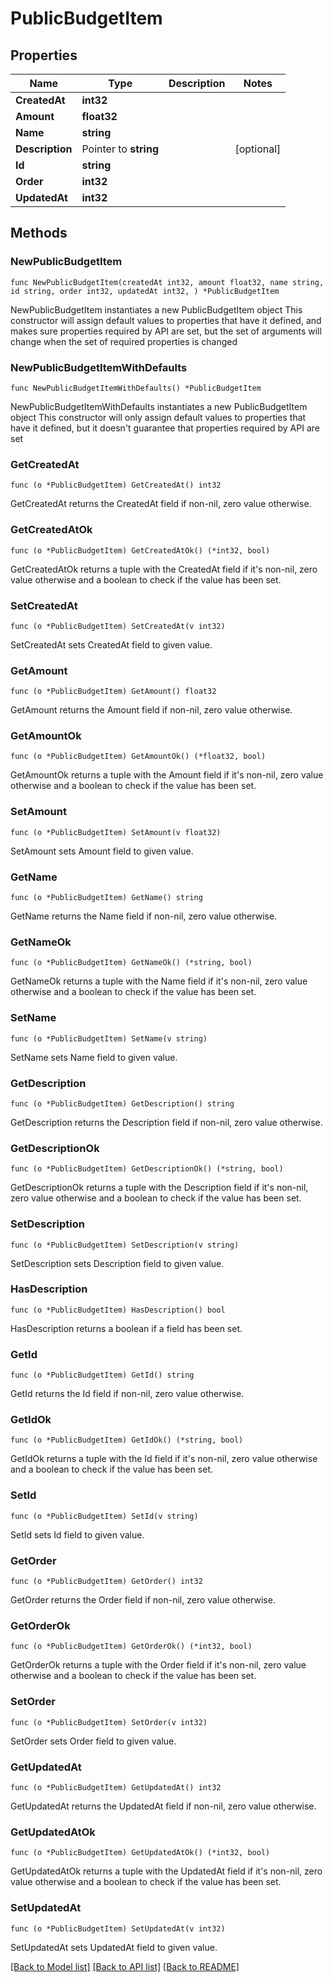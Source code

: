 # PublicBudgetItem

## Properties

Name | Type | Description | Notes
------------ | ------------- | ------------- | -------------
**CreatedAt** | **int32** |  | 
**Amount** | **float32** |  | 
**Name** | **string** |  | 
**Description** | Pointer to **string** |  | [optional] 
**Id** | **string** |  | 
**Order** | **int32** |  | 
**UpdatedAt** | **int32** |  | 

## Methods

### NewPublicBudgetItem

`func NewPublicBudgetItem(createdAt int32, amount float32, name string, id string, order int32, updatedAt int32, ) *PublicBudgetItem`

NewPublicBudgetItem instantiates a new PublicBudgetItem object
This constructor will assign default values to properties that have it defined,
and makes sure properties required by API are set, but the set of arguments
will change when the set of required properties is changed

### NewPublicBudgetItemWithDefaults

`func NewPublicBudgetItemWithDefaults() *PublicBudgetItem`

NewPublicBudgetItemWithDefaults instantiates a new PublicBudgetItem object
This constructor will only assign default values to properties that have it defined,
but it doesn't guarantee that properties required by API are set

### GetCreatedAt

`func (o *PublicBudgetItem) GetCreatedAt() int32`

GetCreatedAt returns the CreatedAt field if non-nil, zero value otherwise.

### GetCreatedAtOk

`func (o *PublicBudgetItem) GetCreatedAtOk() (*int32, bool)`

GetCreatedAtOk returns a tuple with the CreatedAt field if it's non-nil, zero value otherwise
and a boolean to check if the value has been set.

### SetCreatedAt

`func (o *PublicBudgetItem) SetCreatedAt(v int32)`

SetCreatedAt sets CreatedAt field to given value.


### GetAmount

`func (o *PublicBudgetItem) GetAmount() float32`

GetAmount returns the Amount field if non-nil, zero value otherwise.

### GetAmountOk

`func (o *PublicBudgetItem) GetAmountOk() (*float32, bool)`

GetAmountOk returns a tuple with the Amount field if it's non-nil, zero value otherwise
and a boolean to check if the value has been set.

### SetAmount

`func (o *PublicBudgetItem) SetAmount(v float32)`

SetAmount sets Amount field to given value.


### GetName

`func (o *PublicBudgetItem) GetName() string`

GetName returns the Name field if non-nil, zero value otherwise.

### GetNameOk

`func (o *PublicBudgetItem) GetNameOk() (*string, bool)`

GetNameOk returns a tuple with the Name field if it's non-nil, zero value otherwise
and a boolean to check if the value has been set.

### SetName

`func (o *PublicBudgetItem) SetName(v string)`

SetName sets Name field to given value.


### GetDescription

`func (o *PublicBudgetItem) GetDescription() string`

GetDescription returns the Description field if non-nil, zero value otherwise.

### GetDescriptionOk

`func (o *PublicBudgetItem) GetDescriptionOk() (*string, bool)`

GetDescriptionOk returns a tuple with the Description field if it's non-nil, zero value otherwise
and a boolean to check if the value has been set.

### SetDescription

`func (o *PublicBudgetItem) SetDescription(v string)`

SetDescription sets Description field to given value.

### HasDescription

`func (o *PublicBudgetItem) HasDescription() bool`

HasDescription returns a boolean if a field has been set.

### GetId

`func (o *PublicBudgetItem) GetId() string`

GetId returns the Id field if non-nil, zero value otherwise.

### GetIdOk

`func (o *PublicBudgetItem) GetIdOk() (*string, bool)`

GetIdOk returns a tuple with the Id field if it's non-nil, zero value otherwise
and a boolean to check if the value has been set.

### SetId

`func (o *PublicBudgetItem) SetId(v string)`

SetId sets Id field to given value.


### GetOrder

`func (o *PublicBudgetItem) GetOrder() int32`

GetOrder returns the Order field if non-nil, zero value otherwise.

### GetOrderOk

`func (o *PublicBudgetItem) GetOrderOk() (*int32, bool)`

GetOrderOk returns a tuple with the Order field if it's non-nil, zero value otherwise
and a boolean to check if the value has been set.

### SetOrder

`func (o *PublicBudgetItem) SetOrder(v int32)`

SetOrder sets Order field to given value.


### GetUpdatedAt

`func (o *PublicBudgetItem) GetUpdatedAt() int32`

GetUpdatedAt returns the UpdatedAt field if non-nil, zero value otherwise.

### GetUpdatedAtOk

`func (o *PublicBudgetItem) GetUpdatedAtOk() (*int32, bool)`

GetUpdatedAtOk returns a tuple with the UpdatedAt field if it's non-nil, zero value otherwise
and a boolean to check if the value has been set.

### SetUpdatedAt

`func (o *PublicBudgetItem) SetUpdatedAt(v int32)`

SetUpdatedAt sets UpdatedAt field to given value.



[[Back to Model list]](../README.md#documentation-for-models) [[Back to API list]](../README.md#documentation-for-api-endpoints) [[Back to README]](../README.md)


